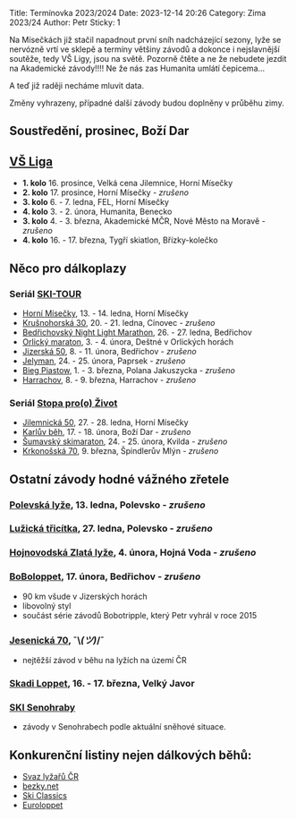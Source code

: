Title: Termínovka 2023/2024
Date: 2023-12-14 20:26
Category: Zima 2023/24
Author: Petr
Sticky: 1

Na Mísečkách již stačil napadnout první sníh nadcházející sezony, lyže se nervózně vrtí ve sklepě a termíny většiny závodů a dokonce i nejslavnější soutěže, tedy VŠ Ligy, jsou na světě. Pozorně čtěte a ne že nebudete jezdit na Akademické závody!!!! Ne že nás zas Humanita umlátí čepicema...

A teď již raději necháme mluvit data.

Změny vyhrazeny, případné další závody budou doplněny v průběhu zimy.

Soustředění, prosinec, Boží Dar
-------------------------------

[VŠ Liga](https://www.vs-liga.cz/)
---------------------------------

- **1. kolo** 16. prosince, Velká cena Jilemnice, Horní Mísečky
- **2. kolo** 17. prosince, Horní Mísečky - *zrušeno*
- **3. kolo** 6. - 7. ledna, FEL, Horní Mísečky
- **4. kolo** 3. - 2. února, Humanita, Benecko
- **3. kolo** 4. - 3. března, Akademické MČR, Nové Město na Moravě - *zrušeno*
- **4. kolo** 16. - 17. března, Tygří skiatlon, Břízky-kolečko

Něco pro dálkoplazy
-------------------

### Seriál [SKI-TOUR](https://www.ski-tour.cz/)

- [Horní Mísečky](https://www.ski-tour.cz/propozice/horni-misecky), 13. - 14. ledna, Horní Mísečky
- [Krušnohorská 30](https://www.ski-tour.cz/propozice/krusnohorska30), 20. - 21. ledna, Cínovec - *zrušeno*
- [Bedřichovský Night Light Marathon](https://www.ski-tour.cz/propozice/bedrichovsky-night-light-marathon), 26. - 27. ledna, Bedřichov
- [Orlický maraton](https://www.ski-tour.cz/propozice/orlicky-maraton), 3. - 4. února, Deštné v Orlických horách
- [Jizerská 50](https://jiz50.cz), 8. - 11. února, Bedřichov - *zrušeno*
- [Jelyman](https://www.ski-tour.cz/propozice/jelyman), 24. - 25. února, Paprsek - *zrušeno*
- [Bieg Piastow](https://www.ski-tour.cz/propozice/bieg-piastow), 1. - 3. března, Polana Jakuszycka - *zrušeno*
- [Harrachov](https://www.ski-tour.cz/propozice/harrachov), 8. - 9. března, Harrachov - *zrušeno*

### Seriál [Stopa pro(o) Život](https://www.stopaprozivot.cz/)

- [Jilemnická 50](https://www.stopaprozivot.cz/zavody/cus-jilemnicka-50/trasy), 27. - 28. ledna, Horní Mísečky
- [Karlův běh](https://www.stopaprozivot.cz/zavody/cardion-karluv-beh/trasy), 17. - 18. února, Boží Dar - *zrušeno*
- [Šumavský skimaraton](https://www.stopaprozivot.cz/zavody/sumavsky-skimaraton-tv-nova/trasy), 24. - 25. února, Kvilda - *zrušeno*
- [Krkonošská 70](https://www.stopaprozivot.cz/zavody/krkonosska-70-monzas/trasy), 9. března, Špindlerův Mlýn - *zrušeno*

Ostatní závody hodné vážného zřetele
------------------------------------

### [Polevská lyže](https://skipolevsko.estranky.cz/clanky/zavody/polevska-lyze/), 13. ledna, Polevsko - *zrušeno*

### [Lužická třicítka](https://skipolevsko.estranky.cz/clanky/zavody/luzicka-tricitka/), 27. ledna, Polevsko - *zrušeno*

### [Hojnovodská Zlatá lyže](https://www.hojna-voda.eu/index.php/akce/hojna-voda-2/hojnovodska-zlata-lyze-2024), 4. února, Hojná Voda - *zrušeno*

### [BoBoloppet](https://www.boboloppet.com/boboloppet/), 17. února, Bedřichov - *zrušeno*

- 90 km všude v Jizerských horách
- libovolný styl
- součást série závodů Bobotripple, který Petr vyhrál v roce 2015

### [Jesenická 70](http://www.jesenicka70.cz/cz/), ¯\\_(ツ)_/¯

- nejtěžší závod v běhu na lyžích na území ČR

### [Skadi Loppet](https://www.skadi-loppet.de/), 16. - 17. března, Velký Javor

### [SKI Senohraby](https://www.senohraby.cz/info-o-obci-1/ski-senohraby-1/)

- závody v Senohrabech podle aktuální sněhové situace.

Konkurenční listiny nejen dálkových běhů:
-----------------------------------------

- [Svaz lyžařů ČR](https://evidence.czech-ski.com/kalendar-a-vysledky)
- [bezky.net](https://bezky.net/kalendar)
- [Ski Classics](https://www.skiclassics.com/)
- [Euroloppet](https://www.euroloppet.com/)
